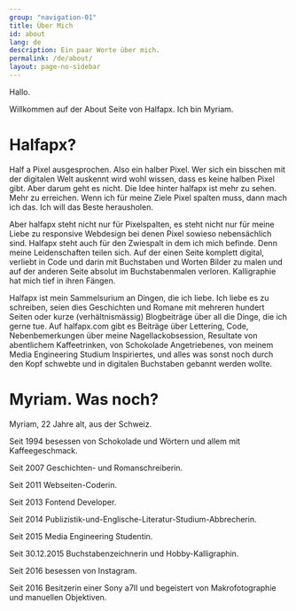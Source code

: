 ```yaml
---
group: "navigation-01"
title: Über Mich
id: about
lang: de
description: Ein paar Worte über mich.
permalink: /de/about/
layout: page-no-sidebar
---
```

Hallo.

Willkommen auf der About Seite von Halfapx. Ich bin Myriam.

# Halfapx?
Half a Pixel ausgesprochen. Also ein halber Pixel. Wer sich ein bisschen mit der digitalen Welt auskennt wird wohl wissen, dass es keine halben Pixel gibt. Aber darum geht es nicht. Die Idee hinter halfapx ist mehr zu sehen. Mehr zu erreichen. Wenn ich für meine Ziele Pixel spalten muss, dann mach ich das. Ich will das Beste herausholen.

Aber halfapx steht nicht nur für Pixelspalten, es steht nicht nur für meine Liebe zu responsive Webdesign bei denen Pixel sowieso nebensächlich sind. Halfapx steht auch für den Zwiespalt in dem ich mich befinde. Denn meine Leidenschaften teilen sich. Auf der einen Seite komplett digital, verliebt in Code und darin mit Buchstaben und Worten Bilder zu malen und auf der anderen Seite absolut im Buchstabenmalen verloren. Kalligraphie hat mich tief in ihren Fängen.

Halfapx ist mein Sammelsurium an Dingen, die ich liebe. Ich liebe es zu schreiben, seien dies Geschichten und Romane mit mehreren hundert Seiten oder kurze (verhältnismässig) Blogbeiträge über all die Dinge, die ich gerne tue. Auf halfapx.com gibt es Beiträge über Lettering, Code, Nebenbemerkungen über meine Nagellackobsession, Resultate von abentlichem Kaffeetrinken, von Schokolade Angetriebenes, von meinem Media Engineering Studium Inspiriertes, und alles was sonst noch durch den Kopf schwebte und in digitalen Buchstaben gebannt werden wollte.

# Myriam. Was noch?
Myriam, 22 Jahre alt, aus der Schweiz.

Seit 1994 besessen von Schokolade und Wörtern und allem mit Kaffeegeschmack.

Seit 2007 Geschichten- und Romanschreiberin.

Seit 2011 Webseiten-Coderin.

Seit 2013 Fontend Developer.

Seit 2014 Publizistik-und-Englische-Literatur-Studium-Abbrecherin.

Seit 2015 Media Engineering Studentin.

Seit 30.12.2015 Buchstabenzeichnerin und Hobby-Kalligraphin.

Seit 2016 besessen von Instagram.

Seit 2016 Besitzerin einer Sony a7II und begeistert von Makrofotographie und manuellen Objektiven.
